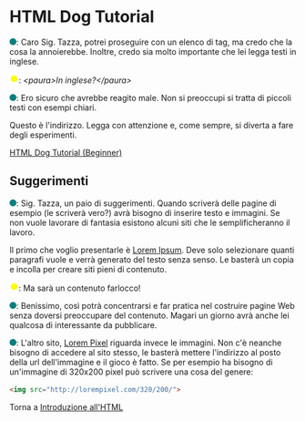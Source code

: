 # HTML Dog Tutorial

![](../../images/people/tess.png): Caro Sig. Tazza, potrei proseguire con un elenco
di tag, ma credo che la cosa la annoierebbe. Inoltre, credo sia molto importante
che lei legga testi in inglese.

![](../../images/people/tazza.png): *&lt;paura&gt;In inglese?&lt;/paura&gt;*

![](../../images/people/tess.png): Ero sicuro che avrebbe reagito male. Non si preoccupi
si tratta di piccoli testi con esempi chiari.

Questo è l'indirizzo. Legga con attenzione e, come sempre, si diverta a fare
degli esperimenti.

<a href="http://htmldog.com/guides/html/beginner/">HTML Dog Tutorial (Beginner)</a>

## Suggerimenti

![](../../images/people/tess.png): Sig. Tazza, un paio di suggerimenti. Quando scriverà
delle pagine di esempio (le scriverà vero?) avrà bisogno di inserire testo e immagini.
Se non vuole lavorare di fantasia esistono alcuni siti che le semplificheranno il lavoro.

Il primo che voglio presentarle è <a href="http://it.lipsum.com/">Lorem Ipsum</a>.
Deve solo selezionare quanti paragrafi vuole e verrà generato del testo senza senso.
Le basterà un copia e incolla per creare siti pieni di contenuto.

![](../../images/people/tazza.png): Ma sarà un contenuto farlocco!

![](../../images/people/tess.png): Benissimo, così potrà concentrarsi e far pratica
nel costruire pagine Web senza doversi preoccupare del contenuto.
Magari un giorno avrà anche lei qualcosa di interessante da pubblicare.

![](../../images/people/tess.png): L'altro sito, <a href="http://lorempixel.com">Lorem Pixel</a>
riguarda invece le immagini. Non c'è
neanche bisogno di accedere al sito stesso, le basterà mettere l'indirizzo al
posto della url dell'immagine e il gioco è fatto. Se per esempio ha bisogno di un'immagine
di 320x200 pixel può scrivere una cosa del genere:

```html
<img src="http://lorempixel.com/320/200/">
```

Torna a [Introduzione all'HTML](../summary.md)
